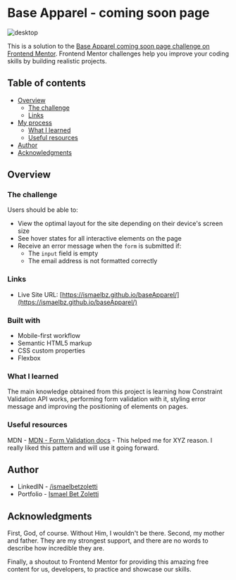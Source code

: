 # Base Apparel - coming soon page

![desktop](https://github.com/ismaelBZ/baseApparel/assets/107486346/4f57c497-30be-4dba-8132-833aea0d49be)

This is a solution to the [Base Apparel coming soon page challenge on Frontend Mentor](https://www.frontendmentor.io/challenges/base-apparel-coming-soon-page-5d46b47f8db8a7063f9331a0). Frontend Mentor challenges help you improve your coding skills by building realistic projects. 

## Table of contents

- [Overview](#overview)
  - [The challenge](#the-challenge)
  - [Links](#links)
- [My process](#my-process)
  - [What I learned](#what-i-learned)
  - [Useful resources](#useful-resources)
- [Author](#author)
- [Acknowledgments](#acknowledgments)

## Overview

### The challenge

Users should be able to:

- View the optimal layout for the site depending on their device's screen size
- See hover states for all interactive elements on the page
- Receive an error message when the `form` is submitted if:
  - The `input` field is empty
  - The email address is not formatted correctly


### Links

- Live Site URL: [https://ismaelbz.github.io/baseApparel/](https://ismaelbz.github.io/baseApparel/)

### Built with

- Mobile-first workflow
- Semantic HTML5 markup
- CSS custom properties
- Flexbox

### What I learned

The main knowledge obtained from this project is learning how Constraint Validation API works, performing form validation with it, styling error message and improving the positioning of elements on pages.


### Useful resources

MDN - [MDN - Form Validation docs](https://developer.mozilla.org/en-US/docs/Learn/Forms/Form_validation) - This helped me for XYZ reason. I really liked this pattern and will use it going forward.

## Author

- LinkedIN - [/ismaelbetzoletti](https://www.linkedin.com/in/ismaelbetzoletti/)
- Portfolio - [Ismael Bet Zoletti](https://ismaelbz.github.io/portfolio/)

## Acknowledgments

First, God, of course. Without Him, I wouldn't be there. Second, my mother and father. They are my strongest support, and there are no words to describe how incredible they are. 

Finally, a shoutout to Frontend Mentor for providing this amazing free content for us, developers, to practice and showcase our skills. 
